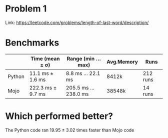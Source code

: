 # Problem 1

Link: https://leetcode.com/problems/length-of-last-word/description/

# Benchmarks

|  | Time (mean ± σ) | Range  (min … max) | Avg.Memory | Runs |
| --- | --- | --- | --- | --- |
| Python | 11.1 ms ± 1.6 ms | 8.8 ms … 22.1 ms | 8412k | 212 runs |
| Mojo | 222.3 ms ± 9.7 ms | 205.5 ms … 238.0 ms | 38548k | 14 runs |

# Which performed better?

The Python code ran 19.95 ± 3.02 times faster than Mojo code

